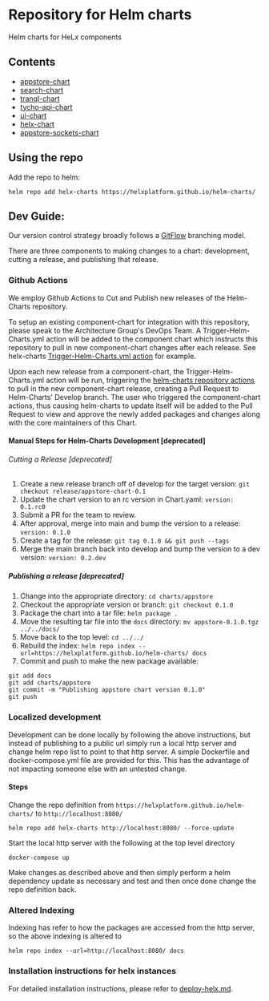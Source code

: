 # Repository for Helm charts

Helm charts for HeLx components

## Contents

* [appstore-chart](https://github.com/helxplatform/appstore-chart)
* [search-chart](https://github.com/helxplatform/search-chart)
* [tranql-chart](https://github.com/helxplatform/tranql-chart)
* [tycho-api-chart](https://github.com/helxplatform/tycho-api-chart)
* [ui-chart](https://github.com/helxplatform/ui-chart)
* [helx-chart](https://github.com/helxplatform/helx-chart)
* [appstore-sockets-chart](https://github.com/helxplatform/appstore-sockets-chart)

## Using the repo

Add the repo to helm:

```
helm repo add helx-charts https://helxplatform.github.io/helm-charts/
```

## Dev Guide:
Our version control strategy broadly follows a [GitFlow](https://nvie.com/posts/a-successful-git-branching-model/) branching model. 

There are three components to making changes to a chart: development, cutting a release, and publishing that release.

### Github Actions 
We employ Github Actions to Cut and Publish new releases of the Helm-Charts repository. 

To setup an existing component-chart for integration with this repository, please speak to the Architecture Group's DevOps Team. 
A Trigger-Helm-Charts.yml action will be added to the component chart which instructs this repository to pull in new component-chart changes after each release. See helx-charts [Trigger-Helm-Charts.yml action](https://github.com/helxplatform/search-chart/blob/develop/.github/workflows/trigger-helm-charts.yml) for example.  

Upon each new release from a component-chart, the Trigger-Helm-Charts.yml action will be run, triggering the [helm-charts repository actions](https://github.com/helxplatform/helm-charts/blob/master/.github/workflows/package-index.yml) to pull in the new component-chart release, creating a Pull Request to Helm-Charts' Develop branch. The user who triggered the component-chart actions, thus causing helm-charts to update itself will be added to the Pull Request to view and approve the newly added packages and changes along with the core maintainers of this Chart. 

####  Manual Steps for Helm-Charts Development [deprecated]

###### Cutting a Release [deprecated]

1. Create a new release branch off of develop for the target version: `git checkout release/appstore-chart-0.1`
2. Update the chart version to an rc version in Chart.yaml: `version: 0.1.rc0`
3. Submit a PR for the team to review. 
4. After approval, merge into main and bump the version to a release: `version: 0.1.0`
5. Create a tag for the release: `git tag 0.1.0 && git push --tags`
6. Merge the main branch back into develop and bump the version to a dev version: `version: 0.2.dev`

##### Publishing a release [deprecated]

1. Change into the appropriate directory: `cd charts/appstore`
2. Checkout the appropriate version or branch: `git checkout 0.1.0` 
3. Package the chart into a tar file: `helm package .`
4. Move the resulting tar file into the `docs` directory: `mv appstore-0.1.0.tgz ../../docs/`
5. Move back to the top level: `cd ../../`
6. Rebuild the index: `helm repo index --url=https://helxplatform.github.io/helm-charts/ docs`
7. Commit and push to make the new package available: 
 ```
git add docs
git add charts/appstore
git commit -m "Publishing appstore chart version 0.1.0"
git push
```

### Localized development

Development can be done locally by following the above instructions, but instead of publishing to a public url
simply run a local http server and change helm repo list to point to that http server.  A simple Dockerfile
and docker-compose.yml file are provided for this.  This has the advantage of not impacting someone else with
an untested change.

#### Steps

Change the repo definition from `https://helxplatform.github.io/helm-charts/` to `http://localhost:8080/`

    helm repo add helx-charts http://localhost:8080/ --force-update

Start the local http server with the following at the top level directory

    docker-compose up

Make changes as described above and then simply perform a helm dependency update as necessary and test and
then once done change the repo definition back.

### Altered Indexing

Indexing has refer to how the packages are accessed from the http server, so the above indexing is altered to

    helm repo index --url=http://localhost:8080/ docs

### Installation instructions for helx instances

For detailed installation instructions, please refer to [deploy-helx.md](deploy-helx.md).
